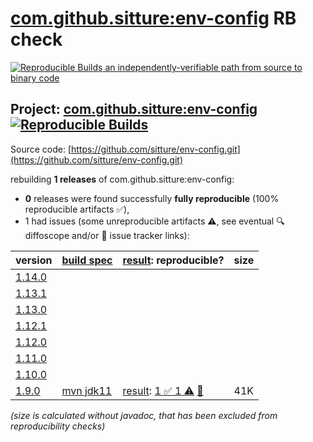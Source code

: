 [com.github.sitture:env-config](https://central.sonatype.com/artifact/com.github.sitture/env-config/versions) RB check
=======

[![Reproducible Builds](https://reproducible-builds.org/images/logos/rb.svg) an independently-verifiable path from source to binary code](https://reproducible-builds.org/)

## Project: [com.github.sitture:env-config](https://central.sonatype.com/artifact/com.github.sitture/env-config/versions) [![Reproducible Builds](https://img.shields.io/endpoint?url=https://raw.githubusercontent.com/jvm-repo-rebuild/reproducible-central/master/content/com/github/sitture/env-config/badge.json)](https://github.com/jvm-repo-rebuild/reproducible-central/blob/master/content/com/github/sitture/env-config/README.md)

Source code: [https://github.com/sitture/env-config.git](https://github.com/sitture/env-config.git)

rebuilding **1 releases** of com.github.sitture:env-config:
- **0** releases were found successfully **fully reproducible** (100% reproducible artifacts :white_check_mark:),
- 1 had issues (some unreproducible artifacts :warning:, see eventual :mag: diffoscope and/or :memo: issue tracker links):

| version | [build spec](/BUILDSPEC.md) | [result](https://reproducible-builds.org/docs/jvm/): reproducible? | size |
| -- | --------- | ------ | -- |
| [1.14.0](https://central.sonatype.com/artifact/com.github.sitture/env-config/1.14.0/pom) | | | |
| [1.13.1](https://central.sonatype.com/artifact/com.github.sitture/env-config/1.13.1/pom) | | | |
| [1.13.0](https://central.sonatype.com/artifact/com.github.sitture/env-config/1.13.0/pom) | | | |
| [1.12.1](https://central.sonatype.com/artifact/com.github.sitture/env-config/1.12.1/pom) | | | |
| [1.12.0](https://central.sonatype.com/artifact/com.github.sitture/env-config/1.12.0/pom) | | | |
| [1.11.0](https://central.sonatype.com/artifact/com.github.sitture/env-config/1.11.0/pom) | | | |
| [1.10.0](https://central.sonatype.com/artifact/com.github.sitture/env-config/1.10.0/pom) | | | |
| [1.9.0](https://central.sonatype.com/artifact/com.github.sitture/env-config/1.9.0/pom) | [mvn jdk11](env-config-1.9.0.buildspec) | [result](env-config-1.9.0.buildinfo): [1 :white_check_mark:  1 :warning:](env-config-1.9.0.buildcompare) [:memo:](https://github.com/sitture/env-config/pull/226) | 41K |

<i>(size is calculated without javadoc, that has been excluded from reproducibility checks)</i>
